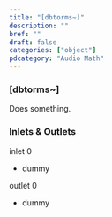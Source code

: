 ```yaml
---
title: "[dbtorms~]"
description: ""
bref: ""
draft: false
categories: ["object"]
pdcategory: "Audio Math"
---
```


### [dbtorms~]

Does something.

### Inlets & Outlets

inlet 0

 - dummy

outlet 0

 - dummy
 
